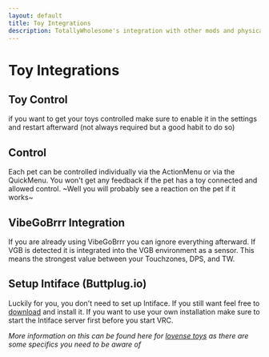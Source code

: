 ```yaml
---
layout: default
title: Toy Integrations
description: TotallyWholesome's integration with other mods and physical toys
---
```


# Toy Integrations

## Toy Control
if you want to get your toys controlled make sure to enable it in the settings and restart afterward (not always required but a good habit to do so)

## Control
Each pet can be controlled individually via the ActionMenu or via the QuickMenu. You won't get any feedback if the pet has a toy connected and allowed control. ~Well you will probably see a reaction on the pet if it works~

## VibeGoBrrr Integration
If you are already using VibeGoBrrr you can ignore everything afterward. If VGB is detected it is integrated into the VGB environment as a sensor. This means the strongest value between your Touchzones, DPS, and TW.

## Setup Intiface (Buttplug.io)
Luckily for you, you don't need to set up Intiface. If you still want feel free to [download](https://intiface.com/desktop/) and install it.
If you want to use your own installation make sure to start the Intiface server first before you start VRC.

_More information on this can be found here for [lovense toys](https://how.do.i.get.buttplug.in/hardware/lovense.html) as there are some specifics you need to be aware of_